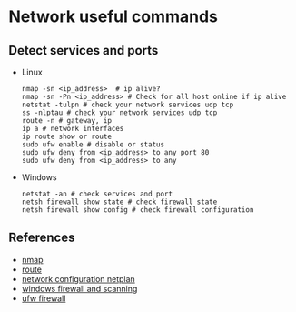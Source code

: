 #  Network useful commands

## Detect services and ports

* Linux

    ```
    nmap -sn <ip_address>  # ip alive? 
    nmap -sn -Pn <ip_address> # Check for all host online if ip alive
    netstat -tulpn # check your network services udp tcp
    ss -nlptau # check your network services udp tcp
    route -n # gateway, ip 
    ip a # network interfaces
    ip route show or route
    sudo ufw enable # disable or status
    sudo ufw deny from <ip_address> to any port 80
    sudo ufw deny from <ip_address> to any
    ```

* Windows 

    ```
    netstat -an # check services and port
    netsh firewall show state # check firewall state
    netsh firewall show config # check firewall configuration
    ```

## References
* [nmap](https://subscription.packtpub.com/book/networking_and_servers/9781784392918/2/ch02lvl1sec18/scanning-and-identifying-services-with-nmap)
* [route](https://www.cyberciti.biz/faq/how-to-find-out-default-gateway-in-ubuntu/)
* [network configuration netplan](https://help.ubuntu.com/lts/serverguide/network-configuration.html)
* [windows firewall and scanning](https://9to5it.com/windows-firewall-is-my-port-being-blocked/)
* [ufw firewall](https://www.cyberciti.biz/faq/how-to-block-an-ip-address-with-ufw-on-ubuntu-linux-server/)